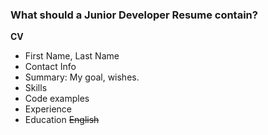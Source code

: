 ### What should a Junior Developer Resume contain?
**CV**
+ First Name, Last Name 
+ Contact Info 
+ Summary: My goal, wishes.
+ Skills
+ Code examples 
+ Experience
+ Education 
~~English~~
